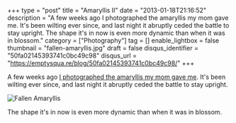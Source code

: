 +++
type = "post"
title = "Amaryllis II"
date = "2013-01-18T21:16:52"
description = "A few weeks ago I photographed the amaryllis my mom gave me. It's been wilting ever since, and last night it abruptly ceded the battle to stay upright. The shape it's in now is even more dynamic than when it was in blossom."
category = ["Photography"]
tag = []
enable_lightbox = false
thumbnail = "fallen-amaryllis.jpg"
draft = false
disqus_identifier = "50fa02145393741c0bc49c98"
disqus_url = "https://emptysqua.re/blog/50fa02145393741c0bc49c98/"
+++

<p>A few weeks ago <a href="/amaryllis/">I photographed the amaryllis my mom gave me</a>. It's been wilting ever since, and last night it abruptly ceded the battle to stay upright.</p>
<p><img style="display:block; margin-left:auto; margin-right:auto;" src="fallen-amaryllis.jpg" alt="Fallen Amaryllis" title="fallen-amaryllis.jpg" border="0"   /></p>
<p>The shape it's in now is even more dynamic than when it was in blossom.</p>
